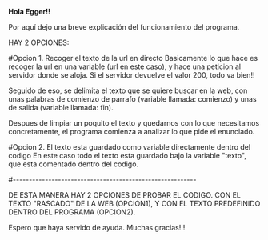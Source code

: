**Hola Egger!!**

Por aquí dejo una breve explicación del funcionamiento del programa.

HAY 2 OPCIONES:


#Opcion 1. Recoger el texto de la url en directo
Basicamente lo que hace es recoger la url en una variable (url en este caso), y hace una peticion al servidor donde se aloja. Si el servidor devuelve el valor 200, todo va bien!!

Seguido de eso, se delimita el texto que se quiere buscar en la web, con unas palabras de comienzo de parrafo (variable llamada: comienzo) y unas de salida (variable llamada: fin).

Despues de limpiar un poquito el texto y quedarnos con lo que necesitamos concretamente, el programa comienza a analizar lo que pide el enunciado.



#Opcion 2. El texto esta guardado como variable directamente dentro del codigo
En este caso todo el texto esta guardado bajo la variable "texto", que esta comentado dentro del codigo.

#---------------------------------------------------------

DE ESTA MANERA HAY 2 OPCIONES DE PROBAR EL CODIGO. CON EL TEXTO "RASCADO" DE LA WEB (OPCION1), Y CON EL TEXTO PREDEFINIDO DENTRO DEL PROGRAMA (OPCION2).


Espero que haya servido de ayuda. Muchas gracias!!!